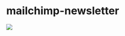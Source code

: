 # mailchimp-newsletter

<a href="https://www.buymeacoffee.com/sarfaraj"><img src="https://img.buymeacoffee.com/button-api/?text=Buy me a coffee&emoji=&slug=sarfaraj&button_colour=BD5FFF&font_colour=ffffff&font_family=Cookie&outline_colour=000000&coffee_colour=FFDD00" /></a>
<!---
Bugslogger/Bugslogger is a ✨ special ✨ repository because its `README.md` (this file) appears on your GitHub profile.
You can click the Preview link to take a look at your changes.
--->
